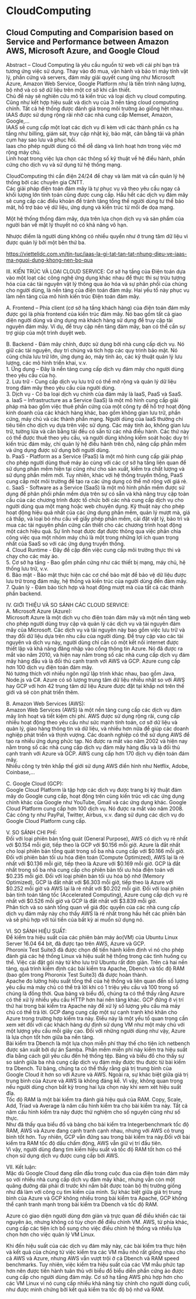 # CloudComputing
## Cloud Computing and Comparision based on Service and Performance between Amazon AWS, Microsoft Azure, and Google Cloud
Abstract – Cloud Computing là yêu cầu nguồn từ web với cái phí bạn trả tương ứng việc sử dụng. Thay vào đó mua, vận hành và bảo trì máy tính vật lý, phần cứng và servers, đám mây giải quyết cung ứng như Microsoft
Azure, Amazon Web Service, Google Platform như là tiến trình năng lượng, bộ nhớ và có sở dữ liệu trên một cơ sở khi cần thiết.\
Chủ đề này sẽ nghiên cứu mô tả kiến trúc và loại dịch vụ cloud computing. Cũng như kết hợp hiệu suất và dịch vụ của 3 nền tảng cloud computing chính. Tất cả hệ thống được đánh giá trong môi trường ảo giống hệt nhau.\
IAAS được sử dụng rộng rãi nhờ các nhà cung cấp Memset, Amazon, Google,…\
IAAS sẽ cung cấp một loạt các dịch vụ đi kèm với các thành phần cs hạ tầng như billing, giám sát, truy cập nhật ký, bảo mật, cân bằng tải và phân cụm hay sao lưu và phục hồi.\
Iaas cho phép người dùng có thể dễ dàng và linh hoạt hơn trong việc mở rộng máy chủ.\
Linh hoạt trong việc lựa chọn các thông số kỹ thuật về hệ điều hành, phần cứng cho dịch vụ và sử dụng từ hệ thống mạng.

CloudComputing thì cần điện 24/24 để chạy và làm mát và cần quản lý hệ thống bởi các chuyên gia CNTT.\
Các giải pháp điện toán đám mây là tự phục vụ và theo yêu cầu ngay cả khối lượng lớn tính toán cũng được cung cấp. Hầu hết các dịch vụ đám mây sẽ cung cấp các điều khoản để tránh tăng tổng thế người dùng tư thế bảo mât, hỗ trợ bảo vệ dữ liệu, ứng dụng và kiến trúc từ mối đe dọa mạng.

Một hệ thống thống đám mây, dựa trên lựa chọn dịch vụ và sản phẩm của người bán về mặt lý thuyết nó có khả năng vô hạn.

Nhược điểm là người dùng không có nhiều quyền như ở trung tâm dữ liệu vì được quản lý bởi một bên thứ ba.


<https://viettelidc.com.vn/tin-tuc/iaas-la-gi-tat-tan-tat-nhung-dieu-ve-iaas-ma-nguoi-dung-khong-nen-bo-qua>

III. KIẾN TRÚC VÀ LOẠI CLOUD SERVICE:
Cơ sở hạ tầng của Điện toán dựa vào một loạt các công nghệ ứng dụng khác nhau để thực thi sự trừu tượng hóa của các tài nguyên vật lý thông qua ảo hóa và sự phân phối của chúng cho người dùng, là nền tảng của điện toán đám mây. Hai yếu tố này phục vụ làm nền tảng của mô hình kiến trúc Điện toán đám mây.

A. Frontend – Phía client (cơ sở hạ tầng khách hàng) của điện toán đám mây được gọi là phía frontend của kiến trúc đám mây. Nó bao gồm tất cả giao diện người dùng và ứng dụng mà khách hàng sử dụng để truy cập tài nguyên đám mây. Ví dụ, để truy cập nền tảng đám mây, bạn có thể cần sự trợ giúp của một trình duyệt web.

B. Backend - Đám mây chính, được sử dụng bởi nhà cung cấp dịch vụ. Nó giữ các tài nguyên, duy trì chúng và tích hợp các quy trình bảo mật. Nó cũng chứa lưu trữ lớn, ứng dụng ảo, máy tính ảo, các kỹ thuật quản lý lưu lượng, các mô hình triển khai, v.v.\
	1. Ứng dụng – Đây là nền tảng cung cấp dịch vụ đám mây cho người dùng theo yêu cầu của họ.\
	2. Lưu trữ - Cung cấp dịch vụ lưu trữ có thể mở rộng và quản lý dữ liệu trong đám mây theo yêu cầu của người dùng.\
	3. Dịch vụ - Có ba loại dịch vụ chính của đám mây là IaaS, PaaS và SaaS.\
		a. IaaS – Infrastructure as a Service (IaaS) là một mô hình cung cấp giải pháp mà bao gồm việc thuê phần cứng của một công ty để hỗ trợ hoạt động kinh doanh của các khách hàng khác, bao gồm không gian lưu trữ, phần cứng, máy chủ và các thành phần mạng. Người dùng của IaaS thường chi tiêu tiền cho dịch vụ dựa trên việc sử dụng. Các máy tính ảo, không gian lưu trữ, tường lửa và cân bằng tải đều có sẵn từ các nhà điều hành. Các thứ này có thể được thuê theo yêu cầu, và người dùng không kiểm soát hoặc duy trì kiến trúc đám mây, chỉ quản lý hệ điều hành trên chỗ, nâng cấp phần mềm và ứng dụng được sử dụng bởi người dùng.\
		b. PaaS - Platform as a Service (PaaS) là một mô hình cung cấp giải pháp cho phép người dùng thuê máy ảo cùng với các cơ sở hạ tầng liên quan để sử dụng phần mềm hiện tại cũng như cho sản xuất, kiểm tra chất lượng và sử dụng phần mềm mới. Tuy nhiên, khác với hệ thống truyền thống, PaaS cung cấp một môi trường để tạo ra các ứng dụng có thể mở rộng với giá rẻ.\
		c. SaaS - Software as a Service (SaaS) là một mô hình phần mềm được sử dụng để phân phối phần mềm dựa trên sự có sẵn và khả năng truy cập toàn cầu của các chương trình được tổ chức bởi các nhà cung cấp dịch vụ cho người dùng qua một mạng hoặc web chuyên dụng. Kỹ thuật này cho phép hoạt động hiệu quả nhất của các ứng dụng phần mềm, quản lý mượt mà, giá cả thấp, và loại bỏ nhu cầu về giấy phép phần mềm, cài đặt vật lý, bảo trì và mua các tài nguyên phần cứng cần thiết cho các chương trình hoạt động một cách hiệu quả. Sự linh hoạt được đạt được thông qua việc phân chia công việc qua một nhóm máy chủ là một trong những lợi ích quan trọng nhất của SaaS so với các ứng dụng truyền thống.\
4. Cloud Runtime - Đây đề cập đến việc cung cấp môi trường thực thi và chạy cho các máy ảo.\
5. Cơ sở hạ tầng - Bao gồm phần cứng như các thiết bị mạng, máy chủ, hệ thống lưu trữ, v.v.\
6. Bảo mật - Bảo mật thực hiện các cơ chế bảo mật để bảo vệ dữ liệu được lưu trữ trong đám mây, hệ thống và kiến trúc của người dùng đến đám mây.\
7. Quản lý - Đảm bảo tích hợp và hoạt động mượt mà của tất cả các thành phần backend.

IV. GIỚI THIỆU VÀ SO SÁNH CÁC CLOUD SERVICE:\
A. Microsoft Azure (Azure):\
	Microsoft Azure là một dịch vụ cho điện toán đám mây và một nền tảng web cho phép người dùng truy cập và quản lý các dịch vụ và tài nguyên đám mây của Microsoft. Các dịch vụ và tài nguyên này bao gồm việc lưu trữ và thay đổi dữ liệu dựa trên nhu cầu của người dùng. Để truy cập vào các tài nguyên và dịch vụ này, người dùng chỉ cần có một kết nối internet được thiết lập và khả năng đăng nhập vào cổng thông tin Azure. Nó đã được ra mắt vào năm 2010, và hiện nay nằm trong số các nhà cung cấp dịch vụ đám mây hàng đầu và là đối thủ cạnh tranh với AWS và GCP. Azure cung cấp hơn 100 dịch vụ điện toán đám mây.\
	Nó tương thích với nhiều ngôn ngữ lập trình khác nhau, bao gồm Java, Node.js và C#. Azure có số lượng trung tâm dữ liệu nhiều nhất so với AWS hay GCP với hơn 42 trung tâm dữ liệu Azure được đặt tại khắp nơi trên thế giới và sẽ còn phát triển thêm.

B. Amazon Web Services (AWS):\
	Amazon Web Services (AWS) là một nền tảng cung cấp các dịch vụ đám mây linh hoạt và tiết kiệm chi phí. AWS được sử dụng rộng rãi, cung cấp nhiều hoạt động theo yêu cầu như sức mạnh tính toán, cơ sở dữ liệu và quản lý, giao hàng thông tin và dữ liệu, và nhiều hơn nữa để giúp các doanh nghiệp phát triển và thịnh vượng. Các doanh nghiệp có thể sử dụng AWS để tạo ra nhiều ứng dụng phức tạp. Nó được ra mắt vào năm 2002 và hiện nay nằm trong số các nhà cung cấp dịch vụ đám mây hàng đầu và là đối thủ cạnh tranh với Azure và GCP. AWS cung cấp hơn 170 dịch vụ điện toán đám mây.\
	Nhiều công ty trên khắp thế giới sử dụng AWS điển hình như Netflix, Adobe, Coinbase,...

C. Google Cloud (GCP):\
	Google Cloud Platform là tập hợp các dịch vụ được trang bị kỹ thuật đám mây do Google cung cấp, hoạt động trên cùng kiến trúc với các ứng dụng chính khác của Google như YouTube, Gmail và các ứng dụng khác. Google Cloud Platform cung cấp hơn 100 dịch vụ. Nó được ra mắt vào năm 2008.\
	Các công ty như PayPal, Twitter, Airbus, v.v. đang sử dụng các dịch vụ do Google Cloud Platform cung cấp.

V. SO SÁNH CHI PHÍ:\
	Đối với loại phiên bản tổng quát (General Purpose), AWS có dịch vụ rẻ nhất với $0.154 mỗi giờ, tiếp theo là GCP với $0.156 mỗi giờ. Azure là đắt nhất cho loại phiên bản tổng quát trong số ba nhà cung cấp với $0.166 mỗi giờ. Đối với phiên bản tối ưu hóa điện toán (Compute Optimized), AWS lại là rẻ nhất với $0.136 mỗi giờ, tiếp theo là Azure với $0.169 mỗi giờ. GCP là đắt nhất trong số ba nhà cung cấp cho phiên bản tối ưu hóa điện toán với $0.235 mỗi giờ. Đối với loại phiên bản tối ưu hóa bộ nhớ (Memory Optimized), GCP là đắt nhất với $6.303 mỗi giờ, tiếp theo là Azure với $0.252 mỗi giờ và AWS lại là rẻ nhất với $0.202 mỗi giờ. Đối với loại phiên bản tính toán tăng tốc (Accelerated Computing), Azure cung cấp dịch vụ rẻ nhất với $0.526 mỗi giờ và GCP là đắt nhất với $3.839 mỗi giờ. \
	Phân tích và so sánh tổng quan về giá độc quyền của các nhà cung cấp dịch vụ đám mây này cho thấy AWS là rẻ nhất trong hầu hết các phiên bản và sẽ phù hợp với túi tiền của bất kỳ ai muốn sử dụng nó.

VI. SO SÁNH HIỆU SUẤT:\
	Để kiểm tra hiệu suất của các phiên bản máy ảo(VM) của Ubuntu Linux Server 16.04 64 bit, đã được tạo trên AWS, Azure và GCP. \
	Phoronix Test Suite3 đã được chọn để tiến hành kiểm định vì nó cho phép đánh giá các hệ thống Linux và hiệu suất hệ thống trong các tình huống cụ thể. Việc cài đặt gói này từ kho lưu trữ Ubuntu rất đơn giản. Trên cả hai nền tảng, quá trình kiểm định các bài kiểm tra Apache, Dbench và tốc độ RAM (bao gồm trong Phoronix Test Suite3) đã được hoàn thành.\
	Apache đo lường hiệu suất tổng thể của hệ thống và liên quan đến số lượng yêu cầu mà máy chủ có thể trả lời khi có 1 triệu yêu cầu và 100 trong số chúng là đồng thời. Qua bảng và biểu đồ, chúng ta có thể thấy rằng Azure có thể xử lý nhiều yêu cầu HTTP hơn hai nền tảng khác. GCP đứng ở vị trí thứ hai trong bài kiểm tra Apache này để xử lý số lượng yêu cầu mà máy chủ có thể trả lời. GCP đang cung cấp một sự cạnh tranh khó khăn cho Azure trong trường hợp kiểm tra này. Điều này là một yếu tố quan trọng cần xem xét đối với các khách hàng dự định sử dụng VM như một máy chủ với một lượng yêu cầu mỗi giây cao. Đối với những người dùng như vậy, Azure là lựa chọn tốt hơn giữa ba nền tảng.\
	Bài kiểm tra Dbench là một lựa chọn miễn phí thay thế cho tiện ích netbench được sản xuất bởi dự án Samba. Phần mềm miễn phí này kiểm tra hiệu suất đĩa bằng cách gửi yêu cầu đến hệ thống tệp. Bảng và biểu đồ cho thấy sự so sánh giữa ba nhà cung cấp dịch vụ đám mây được thu được từ bài kiểm tra Dbench. Từ bảng, chúng ta có thể thấy rằng giá trị trung bình của Google Cloud ít hơn so với Azure và AWS. Ngoài ra, sự khác biệt giữa giá trị trung bình của Azure và AWS là không đáng kể. Vì vậy, không quan trọng nếu người dùng chọn bất kỳ trong hai lựa chọn này khi xem xét hiệu suất đĩa.\
	Tốc độ RAM là một bài kiểm tra đánh giá hiệu quả của RAM. Copy, Scale, Add, Triad và Average là năm cấu hình kiểm tra cho bài kiểm tra này. Tất cả năm cấu hình kiểm tra này được thử nghiệm cho số nguyên cũng như số thực.\
	Như đã thấy qua biểu đồ và bảng cho bài kiểm tra Integerbenchmark tốc độ RAM, AWS và Azure đang cạnh tranh cạnh nhau, nhưng với AWS có trung bình tốt hơn. Tuy nhiên, GCP vẫn đứng sau trong bài kiểm tra này.Đối với bài kiểm tra RAM tốc độ dấu chấm động, AWS vẫn giữ vị trí đầu tiên.\
	Vì vậy, người dùng đang tìm kiếm hiệu suất và tốc độ RAM tốt hơn có thể chọn sử dụng dịch vụ được cung cấp bởi AWS.

VII. Kết luận:\
	Mặc dù Google Cloud đang dẫn đầu trong cuộc đua của điện toán đám mây so với nhiều nhà cung cấp dịch vụ đám mây khác, nhưng vẫn còn một quãng đường dài phải đi trước khi nắm bắt được toàn bộ thị trường giống như đã làm với công cụ tìm kiếm của mình. Sự khác biệt giữa giá trị trung bình của Azure và GCP không nhiều trong bài kiểm tra Apache, GCP không thể cạnh tranh mạnh trong bài kiểm tra Dbench và tốc độ RAM.

Azure có giao diện người dùng đơn giản và trực quan để điều khiển các tài nguyên ảo, nhưng không có tùy chọn để điều chỉnh VM. AWS, từ phía khác, cung cấp các tiện ích bổ sung cho việc điều chỉnh hệ thống và nhiều lựa chọn hơn cho việc quản lý VM Linux.

Khi đến hiệu suất của các dịch vụ đám mây này, các bài kiểm tra thực hiện và kết quả của chúng từ việc kiểm tra các VM mẫu nhỏ rất giống nhau cho cả AWS và Azure, nhưng AWS vẫn vượt trội ở cả Dbench và RAM speed benchmarks. Tuy nhiên, việc kiểm tra hiệu suất của các VM mẫu phức tạp hơn nên được tiến hành tuân thủ với biểu đồ biểu diễn phần cứng ảo được cung cấp cho người dùng đám mây. Cơ sở hạ tầng AWS phù hợp hơn cho các VM Linux vì nó cung cấp nhiều khả năng tùy chỉnh cho người dùng cuối, như được minh chứng bởi kết quả kiểm tra tốc độ bộ nhớ và RAM.







